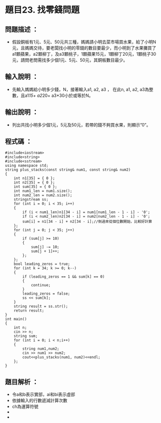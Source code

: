 # 題目23. 找零錢問題

## 問題描述 ：

* 假設銅板有1元、5元、50元共三種，媽媽請小明去菜市場買水果，給了小明N元，且媽媽交待，要老闆找小明的零錢的數目要最少，而小明到了水果攤買了a1顆蘋果，a2顆柳丁，及a3顆桃子，1顆蘋果15元，1顆柳丁20元，1顆桃子30元，請問老問需找多少個1元、5元、50元，其銅板數目最少。

## 輸入說明 ：

* 先輸入媽媽給小明多少錢，N，接著輸入a1, a2, a3 ， 在此n, a1, a2, a3為整數，且a1*15+ a2*20+ a3*30小於或等於N。
## 輸出說明 ：

* 列出共找小明多少個1元，5元及50元，若帶的錢不夠買水果，則顯示”0”。

## 程式碼 ：


    #include<iostream>    
    #include<string>    
    #include<sstream>     
    using namespace std;     
    string plus_stacks(const string& num1, const string& num2) 
    {
        int n1[35] = { 0 };    
        int n2[35] = { 0 };    
        int sum[35] = { 0 };
        int num1_len = num1.size();    
        int num2_len = num2.size();    
        stringstream ss;     
        for (int i = 0; i < 35; i++) 
        {    
            if (i < num1_len)n1[34 - i] = num1[num1_len - 1 - i] - '0'; 
            if (i < num2_len)n2[34 - i] = num2[num2_len - 1 - i] - '0';    
            sum[i] = n1[34 - i] + n2[34 - i];//倒過來從個位數開始，比較好計算    
        };     
        for (int j = 0; j < 35; j++)
        {   
            if (sum[j] >= 10) 
            {  
                sum[j] -= 10;  
                sum[j + 1]++;
            };    
        };    
        bool leading_zeros = true;
        for (int k = 34; k >= 0; k--) 
        {  
            if (leading_zeros == 1 && sum[k] == 0) 
            {    
                continue;
            }    
            leading_zeros = false;
            ss << sum[k];
        }    
        string result = ss.str();   
        return result;    
    }    
    int main()    
    {    
        int n;    
        cin >> n;    
        string sum;    
        for (int i = 0; i < n;i++) 
        {    
            string num1,num2;    
            cin >> num1 >> num2;    
            cout<<plus_stacks(num1, num2)<<endl;           
        };    
    }  


## 題目解析 ：

*  令a和b表示實部，ai和bi表示虛部
*  依據輸入的行數遞減計算次數
*  ch為運算符號 
*  
*  
